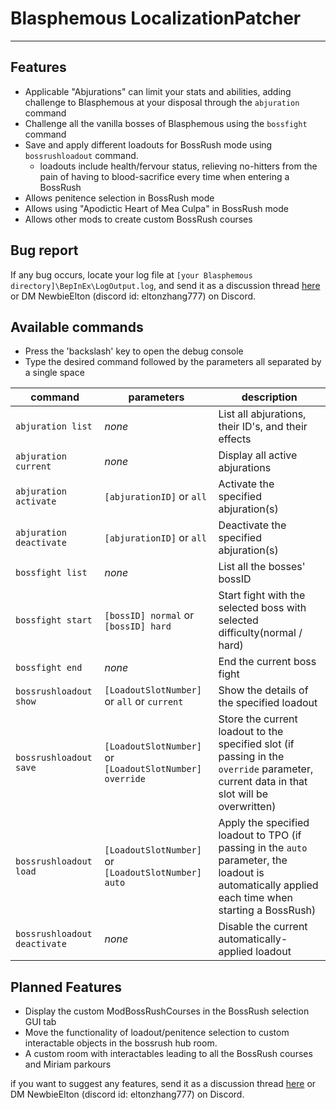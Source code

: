 # Blasphemous LocalizationPatcher
---

## Features

- Applicable "Abjurations" can limit your stats and abilities, adding challenge to Blasphemous at your disposal through the `abjuration` command
- Challenge all the vanilla bosses of Blasphemous using the `bossfight` command
- Save and apply different loadouts for BossRush mode using `bossrushloadout` command.
	- loadouts include health/fervour status, relieving no-hitters from the pain of having to blood-sacrifice every time when entering a BossRush
- Allows penitence selection in BossRush mode
- Allows using "Apodictic Heart of Mea Culpa" in BossRush mode
- Allows other mods to create custom BossRush courses

## Bug report

If any bug occurs, locate your log file at `[your Blasphemous directory]\BepInEx\LogOutput.log`, and send it as a discussion thread [here](https://github.com/EltonZhang777/Blasphemous.AtriumOfAtonement/discussions) or DM NewbieElton (discord id: eltonzhang777) on Discord.

## Available commands

- Press the 'backslash' key to open the debug console
- Type the desired command followed by the parameters all separated by a single space

| command                      | parameters                                              | description                                                                                                                                      |
|------------------------------|---------------------------------------------------------|--------------------------------------------------------------------------------------------------------------------------------------------------|
| `abjuration list`            | _none_                                                  | List all abjurations, their ID's, and their effects                                                                                              |
| `abjuration current`         | _none_                                                  | Display all active abjurations                                                                                                                   |
| `abjuration activate`        | `[abjurationID]` or `all`                               | Activate the specified abjuration(s)                                                                                                             |
| `abjuration deactivate`      | `[abjurationID]` or `all`                               | Deactivate the specified abjuration(s)                                                                                                           |
| `bossfight list`             | _none_                                                  | List all the bosses' bossID                                                                                                                      |
| `bossfight start`            | `[bossID] normal` or `[bossID] hard`                    | Start fight with the selected boss with selected difficulty(normal / hard)                                                                       |
| `bossfight end`              | _none_                                                  | End the current boss fight                                                                                                                       |
| `bossrushloadout show`       | `[LoadoutSlotNumber]` or `all` or `current`             | Show the details of the specified loadout                                                                                                        |
| `bossrushloadout save`       | `[LoadoutSlotNumber]` or `[LoadoutSlotNumber] override` | Store the current loadout to the specified slot  (if passing in the `override` parameter, current data in that slot will be overwritten)         |
| `bossrushloadout load`       | `[LoadoutSlotNumber]` or `[LoadoutSlotNumber] auto`     | Apply the specified loadout to TPO (if passing in the `auto` parameter, the loadout is automatically applied each time when starting a BossRush) |
| `bossrushloadout deactivate` | _none_                                                  | Disable the current automatically-applied loadout                                                                                                |

## Planned Features

- Display the custom ModBossRushCourses in the BossRush selection GUI tab
- Move the functionality of loadout/penitence selection to custom interactable objects in the bossrush hub room.
- A custom room with interactables leading to all the BossRush courses and Miriam parkours

if you want to suggest any features, send it as a discussion thread [here](https://github.com/EltonZhang777/Blasphemous.AtriumOfAtonement/discussions) or DM NewbieElton (discord id: eltonzhang777) on Discord.

